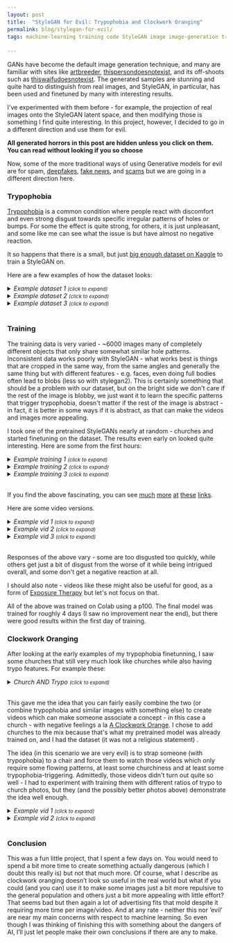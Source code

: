 ```yaml
---
layout: post
title:  "StyleGAN for Evil: Trypophobia and Clockwork Oranging"
permalink: blog/stylegan-for-evil/
tags: machine-learning training code StyleGAN image image-generation trypophobia clockwork orange conditioning evil gan disturbing phobia

---
```



GANs have become the default image generation technique, and many are familiar with sites like [artbreeder](https://www.artbreeder.com/), [thispersondoesnotexist](https://www.thispersondoesnotexist.com/), and its off-shoots such as [thiswaifudoesnotexist](https://www.thiswaifudoesnotexist.net/). The generated samples are stunning and quite hard to distinguish from real images, and StyleGAN, in particular, has been used and finetuned by many with interesting results.

I've experimented with them before - for example, the projection of real images onto the StyleGAN latent space, and then modifying those is something I find quite interesting. In this project, however, I decided to go in a different direction and use them for evil. 

**All generated horrors in this post are hidden unless you click on them. You can read without looking if you so choose**

Now, some of the more traditional ways of using Generative models for evil are for spam, [deepfakes](https://www.wired.com/story/deepfake-porn-harms-adult-performers-too/), [fake news](https://newsyoucantuse.com/), and [scams](https://analysis.leadstories.com/3471185-fake-faces-people-Who-Do-Not-Exist-Invade-Facebook-To-Influence-2020-Elections.html) but we are going in a different direction here.

### Trypophobia



[Trypophobia](https://en.wikipedia.org/wiki/Trypophobia) is a common condition where people react with discomfort and even strong disgust towards specific irregular patterns of holes or bumps. For some the effect is quite strong, for others, it is just unpleasant, and some like me can see what the issue is but have almost no negative reaction.

It so happens that there is a small, but just [big enough dataset on Kaggle](https://www.kaggle.com/cytadela8/trypophobia) to train a StyleGAN on.

Here are a few examples of how the dataset looks:



<details>
<summary>
<i>Example dataset 1 <small>(click to expand)</small></i>
</summary>
<br>
<br>
<div style="text-align: center;"><img class="img-fluid" src='/static/trypo/dataset1.png'></div>
<br>
</details>
<details>
<summary>
<i>Example dataset 2 <small>(click to expand)</small></i>
</summary>
<br>
<br>
<div style="text-align: center;"><img class="img-fluid" src='/static/trypo/dataset2.png'></div>
<br>
</details>
<details>
<summary>
<i>Example dataset 3 <small>(click to expand)</small></i>
</summary>
<br>
<br>
<div style="text-align: center;"><img class="img-fluid" src='/static/trypo/dataset3.png'></div>
<br>
</details>
<br>


### Training

The training data is very varied - ~6000 images many of completely different objects that only share somewhat similar hole patterns. Inconsistent data works poorly with StyleGAN - what works best is things that are cropped in the same way, from the same angles and generally the same thing but with different features - e.g. faces, even doing full bodies often lead to blobs (less so with stylegan2). This is certainly something that should be a problem with our dataset, but on the bright side we don't care if the rest of the image is blobby, we just want it to learn the specific patterns that trigger trypophobia, doesn't matter if the rest of the image is abstract - in fact, it is better in some ways if it is abstract, as that can make the videos and images more appealing.

I took one of the pretrained StyleGANs nearly at random - churches and started finetuning on the dataset.
The results even early on looked quite interesting. Here are some from the first hours:

<details>
<summary>
<i>Example training 1 <small>(click to expand)</small></i>
</summary>
<br>
<br>
<div style="text-align: center;"><img class="img-fluid" src='/static/trypo/training1.png'></div>
<br>
</details>
<details>
<summary>
<i>Example training 2 <small>(click to expand)</small></i>
</summary>
<br>
<br>
<div style="text-align: center;"><img class="img-fluid" src='/static/trypo/training2.png'></div>
<br>
</details>

<details>
<summary>
<i>Example training 3 <small>(click to expand)</small></i>
</summary>
<br>
<br>
<div style="text-align: center;"><img class="img-fluid" src='/static/trypo/training3.png'></div>
<br>
</details>
<br>


If you find the above fascinating, you can see [much](https://mega.nz/#!eVsC0AjC!6QHzPJMlwuHm5mkxTPOhGsII2ZGycQAv2hE9up6JZYc) [more](https://mega.nz/#!KMtljazI!R4KrNNJMsx4wn4OF8L7gf-TQoakTVee3BO-Myfrq4S4) [at](https://mega.nz/#!nV0zAKgZ!p-0qpKluSlDkTHfjRHR-IYtEnD5zs3RT5QJqvoZdGME) [these](https://mega.nz/#!HU9wXYzL!DAjf448jAXej_38vmmSArDtAV3XHZLXqXvw092DtTBY) [links](https://mega.nz/#!WVU12ayB!sNs5_BgT4iW9CTGtUt4QcI9r8ny83eBMvOvaOGHCaOg).


Here are some video versions.


<details>
<summary>
<i>Example vid 1 <small>(click to expand)</small></i>
</summary>
<br>
<iframe width="560" height="315" src="https://www.youtube.com/embed/l_gK9Q__GVY" frameborder="0" allow="accelerometer; autoplay; encrypted-media; gyroscope; picture-in-picture" allowfullscreen></iframe>
<br>
</details>
<details>
<summary>
<i>Example vid 2 <small>(click to expand)</small></i>
</summary>
<br>
<iframe width="560" height="315" src="https://www.youtube.com/embed/yj_mAhj2EwY" frameborder="0" allow="accelerometer; autoplay; encrypted-media; gyroscope; picture-in-picture" allowfullscreen></iframe>
<br>
</details>
<details>
<summary>
<i>Example vid 3 <small>(click to expand)</small></i>
</summary>
<br>
<iframe width="560" height="315" src="https://www.youtube.com/embed/vvww_rZQVsI" frameborder="0" allow="accelerometer; autoplay; encrypted-media; gyroscope; picture-in-picture" allowfullscreen></iframe>
<br>
</details>
<br>

Responses of the above vary - some are too disgusted too quickly, while others get just a bit of disgust from the worse of it while being intrigued overall, and some don't get a negative reaction at all.

I should also note - videos like these might also be useful for good, as a form of [Exposure Therapy](https://en.wikipedia.org/wiki/Exposure_therapy) but let's not focus on that.

All of the above was trained on Colab using a p100. The final model was trained for roughly 4 days (I saw no improvement near the end), but there were good results within the first day of training.

### Clockwork Oranging

After looking at the early examples of my trypophobia finetunning, I saw some churches that still very much look like churches while also having trypo features. For example these:

<details>
<summary>
<i>Church AND Trypo <small>(click to expand)</small></i>
</summary>
<br>
<br>
<div style="text-align: center;"><img class="img-fluid" src='/static/trypo/trypochurches-training.png'></div>
<br>
</details>
<br>

This gave me the idea that you can fairly easily combine the two (or combine trypophobia and similar images with something else) to create videos which can make someone associate a concept - in this case a church - with negative feelings a la [A Clockwork Orange](https://en.wikipedia.org/wiki/A_Clockwork_Orange_(film)). I chose to add churches to the mix because that's what my pretrained model was already trained on, and I had the dataset (it was not a religious statement) .

The idea (in this scenario we are very evil) is to strap someone (with trypophobia) to a chair and force them to watch those videos which only require some flowing patterns, at least some churchiness and at least some trypophobia-triggering. Admittedly, those videos didn't turn out quite so well - I had to experiment with training them with different ratios of trypo to church photos, but they (and the possibly better photos above) demonstrate the idea well enough.

<details>
<summary>
<i>Example vid 1 <small>(click to expand)</small></i>
</summary>
<br>
<iframe width="560" height="315" src="https://www.youtube.com/embed/KtZFkdP88tQ" frameborder="0" allow="accelerometer; autoplay; encrypted-media; gyroscope; picture-in-picture" allowfullscreen></iframe>
<br>
</details>
<details>
<summary>
<i>Example vid 2 <small>(click to expand)</small></i>
</summary>
<br>
<iframe width="560" height="315" src="https://www.youtube.com/embed/pvmtJTIKAls" frameborder="0" allow="accelerometer; autoplay; encrypted-media; gyroscope; picture-in-picture" allowfullscreen></iframe>
<br>
</details>
<br>


### Conclusion

This was a fun little project, that I spent a few days on. You would need to spend a bit more time to create something actually dangerous (which I doubt this really is) but not that much more. Of course, what I describe as clockwork oranging doesn’t look so useful in the real world but what if you could (and you can) use it to make some images just a bit more repulsive to the general population and others just a bit more appealing with little effort? That seems bad but then again a lot of advertising fits that mold despite it requiring more time per image/video. And at any rate - neither this nor ‘evil’ are near my main concerns with respect to machine learning. So even though I was thinking of finishing this with something about the dangers of AI, I’ll just let people make their own conclusions if there are any to make.